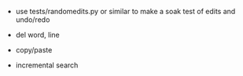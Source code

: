 - use tests/randomedits.py or similar to make a soak test of edits and undo/redo

- del word, line

- copy/paste

- incremental search
